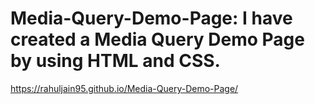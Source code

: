 # Media-Query-Demo-Page: I have created a  Media Query Demo Page by using HTML and CSS.
https://rahuljain95.github.io/Media-Query-Demo-Page/
